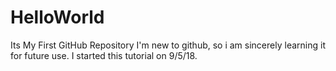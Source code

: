 # HelloWorld
Its My First GitHub Repository
I'm new to github, so i am sincerely learning it for future use.
I started this tutorial on 9/5/18.
